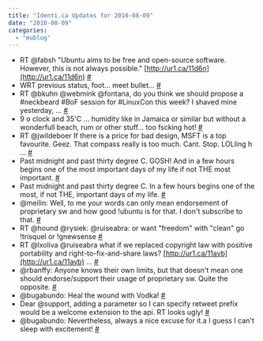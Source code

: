 ```yaml
---
title: "Identi.ca Updates for 2010-08-09"
date: "2010-08-09"
categories: 
  - "mublog"
---
```


- RT @fabsh "Ubuntu aims to be free and open-source software. However, this is not always possible." [http://ur1.ca/11d6n](http://ur1.ca/11d6n) [#](http://identi.ca/notice/45529091)
- WRT previous status, foot... meet bullet... [#](http://identi.ca/notice/45529261)
- RT @bkuhn @webmink @fontana, do you think we should propose a #neckbeard #BoF session for #LinuxCon this week? I shaved mine yesterday, ... [#](http://identi.ca/notice/45597786)
- 9 o clock and 35'C ... humidity like in Jamaica or similar but without a wonderfull beach, rum or other stuff... too fscking hot! [#](http://identi.ca/notice/45602164)
- RT @jwildeboer If there is a price for bad design, MSFT is a top favourite. Geez. That compass really is too much. Cant. Stop. LOLling h ... [#](http://identi.ca/notice/45615711)
- Past midnight and past thirty degree C. GOSH! And in a few hours begins one of the most important days of my life if not THE most important. [#](http://identi.ca/notice/45616097)
- Past midnight and past thirty degree C. In a few hours begins one of the most, if not THE, important days of my life. [#](http://identi.ca/notice/45616325)
- @meilin: Well, to me your words can only mean endorsement of proprietary sw and how good !ubuntu is for that. I don't subscribe to that. [#](http://identi.ca/notice/45617492)
- RT @hound @rysiek: @ruiseabra: or want "freedom" with "clean" go !trisquel or !gnewsense [#](http://identi.ca/notice/45617507)
- RT @lxoliva @ruiseabra what if we replaced copyright law with positive portability and right-to-fix-and-share laws? [http://ur1.ca/11avb](http://ur1.ca/11avb) ... [#](http://identi.ca/notice/45617522)
- @rbanffy: Anyone knows their own limits, but that doesn't mean one should endorse/support their usage of proprietary sw. Quite the opposite. [#](http://identi.ca/notice/45617689)
- @bugabundo: Heal the wound with Vodka! [#](http://identi.ca/notice/45617790)
- Dear @support, adding a parameter so I can specify retweet prefix would be a welcome extension to the api. RT looks ugly! [#](http://identi.ca/notice/45618092)
- @bugabundo: Nevertheless, always a nice excuse for it.a I guess I can't sleep with excitement! [#](http://identi.ca/notice/45618282)
